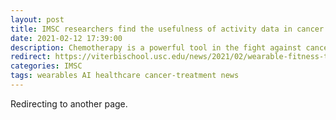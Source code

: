 ```yaml
---
layout: post
title: IMSC researchers find the usefulness of activity data in cancer treatment
date: 2021-02-12 17:39:00
description: Chemotherapy is a powerful tool in the fight against cancer, but so is data, according to a new study led by USC computer science researchers.
redirect: https://viterbischool.usc.edu/news/2021/02/wearable-fitness-trackers-useful-in-cancer-treatment-study-finds/
categories: IMSC 
tags: wearables AI healthcare cancer-treatment news
---
```


Redirecting to another page.
